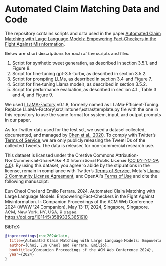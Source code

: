# Automated Claim Matching Data and Code

The repository contains scripts and data used in the paper [Automated Claim Matching with Large Language Models: Empowering Fact-Checkers in the Fight Against Misinformation](https://doi.org/10.1145/3589335.3651910).

Below are short descriptions for each of the scripts and files:
1. Script for synthetic tweet generation, as described in section 3.5.1. and Figure 8.
2. Script for fine-tuning gpt-3.5-turbo, as described in section 3.5.2.
3. Script for prompting LLMs, as described in section 3.4. and Figure 7.
4. Script for fine-tuning Llama models, as described in section 3.5.2.
5. Script for performance evaluation, as described in section 4.1., Table 3 and 4, and Figure 9.

We used [LLaMA-Factory](https://github.com/hiyouga/LLaMA-Factory) v0.1.8, formerly named as LLaMa-Efficient-Tuning. Replace LLaMA-Factory\src\llmtuner\extras\template.py file with the one in this repository to use the same format for system, input, and output prompts in our paper.

As for Twitter data used for the test set, we used a dataset collected, documented, and managed by [Chen et al., 2020](https://github.com/echen102/COVID-19-TweetIDs). To comply with Twitter’s [Terms of Service](https://developer.twitter.com/en/developer-terms/agreement-and-policy), we are only publicly releasing the Tweet IDs of the collected Tweets. The data is released for non-commercial research use.

This dataset is licensed under the Creative Commons Attribution-NonCommercial-ShareAlike 4.0 International Public License ([CC BY-NC-SA 4.0](https://creativecommons.org/licenses/by-nc-sa/4.0/)). By using this dataset, you agree to abide by the stipulations in the license, remain in compliance with Twitter’s [Terms of Service](https://developer.twitter.com/en/developer-terms/agreement-and-policy), Meta's [Llama 2 Community License Agreement](https://ai.meta.com/llama/license/), and OpenAI's [Terms of Use](https://openai.com/policies/terms-of-use) and cite the following manuscript: 

Eun Cheol Choi and Emilio Ferrara. 2024. Automated Claim Matching with Large Language Models: Empowering Fact-Checkers in the Fight Against Misinformation. In Companion Proceedings of the ACM Web Conference 2024 (WWW ’24 Companion), May 13–17, 2024, Singapore, Singapore. ACM, New York, NY, USA, 9 pages. https://doi.org/10.1145/3589335.3651910

BibTeX:
```bibtex
@inproceedings{choi2024claim,
  title={Automated Claim Matching with Large Language Models: Empowering Fact-Checkers in the Fight Against Misinformation},
  author={Choi, Eun Cheol and Ferrara, Emilio},
  booktitle={Companion Proceedings of the ACM Web Conference 2024},
  year={2024}
}
```
